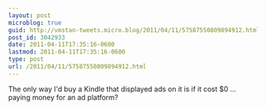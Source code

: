 ```yaml
---
layout: post
microblog: true
guid: http://vmstan-tweets.micro.blog/2011/04/11/57587550809894912.html
post_id: 3042933
date: 2011-04-11T17:35:16-0600
lastmod: 2011-04-11T17:35:16-0600
type: post
url: /2011/04/11/57587550809894912.html
---
```

The only way I'd buy a Kindle that displayed ads on it is if it cost $0 ... paying money for an ad platform?
